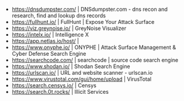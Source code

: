 - https://dnsdumpster.com/ | DNSdumpster.com - dns recon and research, find and lookup dns records
- https://fullhunt.io/ | FullHunt | Expose Your Attack Surface
- https://viz.greynoise.io/ | GreyNoise Visualizer
- https://intelx.io/ | Intelligence X
- https://app.netlas.io/host/ | 
- https://www.onyphe.io/ | ONYPHE | Attack Surface Management & Cyber Defense Search Engine
- https://searchcode.com/ | searchcode | source code search engine
- https://www.shodan.io/ | Shodan Search Engine
- https://urlscan.io/ | URL and website scanner - urlscan.io
- https://www.virustotal.com/gui/home/upload | VirusTotal
- https://search.censys.io/ | Censys
- https://search.0t.rocks/ | Illicit Services
